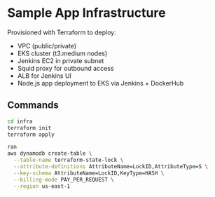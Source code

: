 # Sample App Infrastructure

Provisioned with Terraform to deploy:
- VPC (public/private)
- EKS cluster (t3.medium nodes)
- Jenkins EC2 in private subnet
- Squid proxy for outbound access
- ALB for Jenkins UI
- Node.js app deployment to EKS via Jenkins + DockerHub

## Commands
```bash
cd infra
terraform init
terraform apply

ran 
aws dynamodb create-table \
  --table-name terraform-state-lock \
  --attribute-definitions AttributeName=LockID,AttributeType=S \
  --key-schema AttributeName=LockID,KeyType=HASH \
  --billing-mode PAY_PER_REQUEST \
  --region us-east-1

